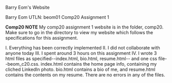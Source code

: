 Barry Eom's Website

Barry Eom
UTLN: beom01
Comp20 Assignment 1

**Comp20 NOTE**
My comp20 assignment 1 website is in the folder, comp20. Make sure to go
in the directory to view my website which follows the specifications for
this assignment.

I.   Everything has been correctly implemented
II.  I did not collaborate with anyone today
III. I spent around 3 hours on this assignment
IV.  I wrote 3 html files as specified--index.html, bio.html, resume.html-- 
     and one css file--beom_c20.css. index.html contains the home page info,
     containing my cliched LinkedIn photo. bio.html contains a bio of me, and
     resume.html contains the contents on my resume. There are no errors in 
     any of the files.